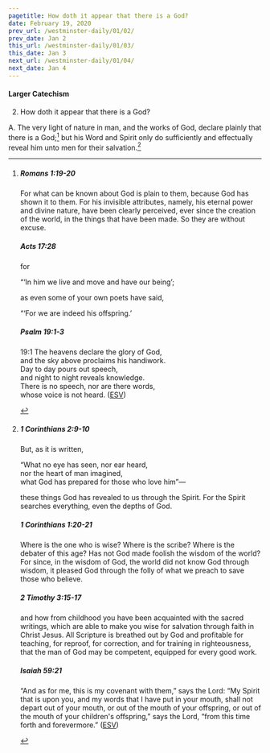 ```yaml
---
pagetitle: How doth it appear that there is a God?
date: February 19, 2020
prev_url: /westminster-daily/01/02/
prev_date: Jan 2
this_url: /westminster-daily/01/03/
this_date: Jan 3
next_url: /westminster-daily/01/04/
next_date: Jan 4
---
```


#### Larger Catechism

2. How doth it appear that there is a God?

A. The very light of nature in man, and the works of God, declare plainly that there is a God;[^fnref:wlc1] but his Word and Spirit only do sufficiently and effectually reveal him unto men for their salvation.[^fnref:wlc2]


[^fnref:wlc1]: <div class="esv"><h5>Romans 1:19-20</h5> <div class="esv-text"><p id="p45001019.01-1">For what can be known about God is plain to them, because God has shown it to them. For his invisible attributes, namely, his eternal power and divine nature, have been clearly perceived, ever since the creation of the world, in the things that have been made. So they are without excuse.</p> </div><h5>Acts 17:28</h5> <div class="esv-text"><p id="p44017028.01-2">for</p> <div class="block-indent"> <p class="line-group" id="p44017028.02-2">&#8220;&#8216;In him we live and move and have our being&#8217;;</p> </div> <p class="same-paragraph" id="p44017028.12-2">as even some of your own poets have said,</p> <div class="block-indent"> <p class="line-group" id="p44017028.21-2">&#8220;&#8216;For we are indeed his offspring.&#8217;</p> </div> </div><h5>Psalm 19:1-3</h5> <div class="esv-text">  <div class="block-indent"> <p class="line-group" id="p19019001.15-3"><span class="chapter-num" id="v19019001-3">19:1&nbsp;</span>The heavens declare the glory of God,<br /> <span class="indent"></span>and the sky above proclaims his handiwork.<br />  Day to day pours out speech,<br /> <span class="indent"></span>and night to night reveals knowledge.<br />  There is no speech, nor are there words,<br /> <span class="indent"></span>whose voice is not heard.  (<a href="http://www.esv.org" class="copyright">ESV</a>)</p> </div> </div> </div>

[^fnref:wlc2]: <div class="esv"><h5>1 Corinthians 2:9-10</h5> <div class="esv-text"><p id="p46002009.01-1">But, as it is written,</p> <div class="block-indent"> <p class="line-group" id="p46002009.06-1">&#8220;What no eye has seen, nor ear heard,<br /> <span class="indent"></span>nor the heart of man imagined,<br /> what God has prepared for those who love him&#8221;&#8212;</p> </div>  <p class="same-paragraph" id="p46002010.01-1">these things God has revealed to us through the Spirit. For the Spirit searches everything, even the depths of God.</p> </div><h5>1 Corinthians 1:20-21</h5> <div class="esv-text"><p class="same-paragraph" id="p46001020.01-2">Where is the one who is wise? Where is the scribe? Where is the debater of this age? Has not God made foolish the wisdom of the world? For since, in the wisdom of God, the world did not know God through wisdom, it pleased God through the folly of what we preach to save those who believe.</p> </div><h5>2 Timothy 3:15-17</h5> <div class="esv-text"><p id="p55003015.01-3">and how from childhood you have been acquainted with the sacred writings, which are able to make you wise for salvation through faith in Christ Jesus. All Scripture is breathed out by God and profitable for teaching, for reproof, for correction, and for training in righteousness, that the man of God may be competent, equipped for every good work.</p> </div><h5>Isaiah 59:21</h5> <div class="esv-text"><p class="same-paragraph" id="p23059021.01-4">&#8220;And as for me, this is my covenant with them,&#8221; says the <span class="small-caps">Lord</span>: &#8220;My Spirit that is upon you, and my words that I have put in your mouth, shall not depart out of your mouth, or out of the mouth of your offspring, or out of the mouth of your children's offspring,&#8221; says the <span class="small-caps">Lord</span>, &#8220;from this time forth and forevermore.&#8221;  (<a href="http://www.esv.org" class="copyright">ESV</a>)</p> </div> </div>

